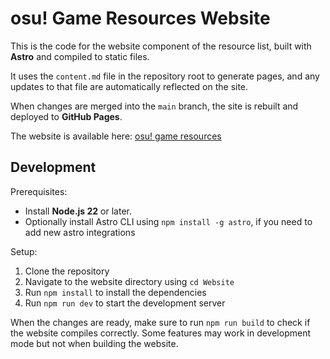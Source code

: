 # osu! Game Resources Website

This is the code for the website component of the resource list, built with **Astro** and compiled to static files.

It uses the `content.md` file in the repository root to generate pages, and any updates to that file are automatically reflected on the site.

When changes are merged into the `main` branch, the site is rebuilt and deployed to **GitHub Pages**.

The website is available here: [osu! game resources](https://resources.osucord.moe)

## Development

Prerequisites:
- Install **Node.js 22** or later.
- Optionally install Astro CLI using `npm install -g astro`, if you need to add new astro integrations

Setup:
1. Clone the repository
2. Navigate to the website directory using `cd Website`
3. Run `npm install` to install the dependencies
4. Run `npm run dev` to start the development server

When the changes are ready, make sure to run `npm run build` to check if the website compiles correctly. Some features may work in development mode but not when building the website.
